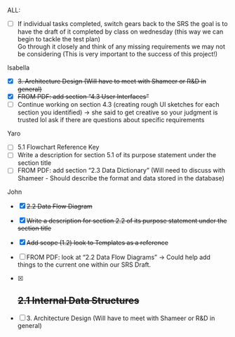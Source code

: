 ALL:

- [ ] If individual tasks completed, switch gears back to the SRS the goal is to have the draft of it completed by class on wednesday (this way we can begin to tackle the test plan)   
      Go through it closely and think of any missing requirements we may not be considering (This is very important to the success of this project\!)

Isabella

- [x] ~~3\. Architecture Design (Will have to meet with Shameer or R\&D in general)~~  
- [x] ~~FROM PDF: add section “4.3 User Interfaces”~~  
- [ ] Continue working on section 4.3 (creating rough UI sketches for each section you identified) → she said to get creative so your judgment is trusted lol ask if there are questions about specific requirements

Yaro

- [ ] 5.1 Flowchart Reference Key  
- [ ] Write a description for section 5.1 of its purpose statement under the section title  
- [ ] FROM PDF: add section “2.3 Data Dictionary” (Will need to discuss with Shameer \- Should describe the format and data stored in the database)

John

- [x] ~~2.2 Data Flow Diagram~~  
- [x] ~~Write a description for section 2.2 of its purpose statement under the section title~~  
- [x] ~~Add scope (1.2) look to Templates as a reference~~  
- [ ] FROM PDF: look at “2.2 Data Flow Diagrams” → Could help add things to the current one within our SRS Draft.

- [x] ## ~~2.1 Internal Data Structures~~

- [ ] 3\. Architecture Design (Will have to meet with Shameer or R\&D in general)  
      

